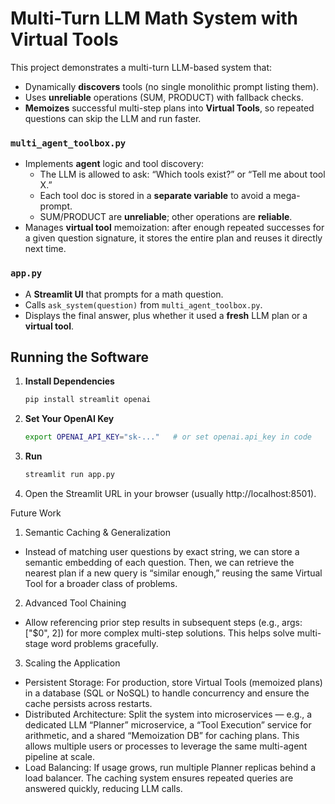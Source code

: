 # Multi-Turn LLM Math System with Virtual Tools

This project demonstrates a multi-turn LLM-based system that:
- Dynamically **discovers** tools (no single monolithic prompt listing them).
- Uses **unreliable** operations (SUM, PRODUCT) with fallback checks.
- **Memoizes** successful multi-step plans into **Virtual Tools**, so repeated questions can skip the LLM and run faster.

### `multi_agent_toolbox.py`
- Implements **agent** logic and tool discovery:
  - The LLM is allowed to ask: “Which tools exist?” or “Tell me about tool X.”
  - Each tool doc is stored in a **separate variable** to avoid a mega-prompt.
  - SUM/PRODUCT are **unreliable**; other operations are **reliable**.
- Manages **virtual tool** memoization: after enough repeated successes for a given question signature, it stores the entire plan and reuses it directly next time.

### `app.py`
- A **Streamlit UI** that prompts for a math question.
- Calls `ask_system(question)` from `multi_agent_toolbox.py`.
- Displays the final answer, plus whether it used a **fresh** LLM plan or a **virtual tool**.

## Running the Software

1. **Install Dependencies**  
   ```bash
   pip install streamlit openai
2. **Set Your OpenAI Key**  
   ```bash
   export OPENAI_API_KEY="sk-..."   # or set openai.api_key in code
3. **Run**
   ```bash
   streamlit run app.py
4.	Open the Streamlit URL in your browser (usually http://localhost:8501).

Future Work
1. Semantic Caching & Generalization
  - Instead of matching user questions by exact string, we can store a semantic embedding of each question. Then, we can retrieve the nearest plan if a new query is “similar enough,” reusing the same Virtual Tool for a broader class of problems.
2. Advanced Tool Chaining
  - Allow referencing prior step results in subsequent steps (e.g., args: ["$0", 2]) for more complex multi-step solutions. This helps solve multi-stage word problems gracefully.
3. Scaling the Application
  - Persistent Storage: For production, store Virtual Tools (memoized plans) in a database (SQL or NoSQL) to handle concurrency and ensure the cache persists across restarts.
  - Distributed Architecture: Split the system into microservices — e.g., a dedicated LLM “Planner” microservice, a “Tool Execution” service for arithmetic, and a shared “Memoization DB” for caching plans. This allows multiple users or processes to leverage the same multi-agent pipeline at scale.
  - Load Balancing: If usage grows, run multiple Planner replicas behind a load balancer. The caching system ensures repeated queries are answered quickly, reducing LLM calls.
